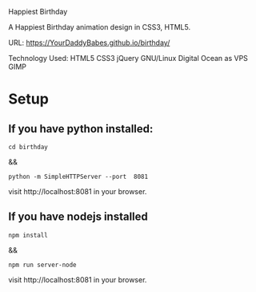 Happiest Birthday

A Happiest Birthday animation design in CSS3, HTML5.

URL: https://YourDaddyBabes.github.io/birthday/

Technology Used: HTML5 CSS3 jQuery  GNU/Linux Digital Ocean as VPS GIMP

# Setup

## If you have python installed:
```
cd birthday
```

&& 

```
python -m SimpleHTTPServer --port  8081
```

visit http://localhost:8081 in your browser.

## If you have nodejs installed
```
npm install
```
&&

```
npm run server-node
```
visit http://localhost:8081 in your browser.

